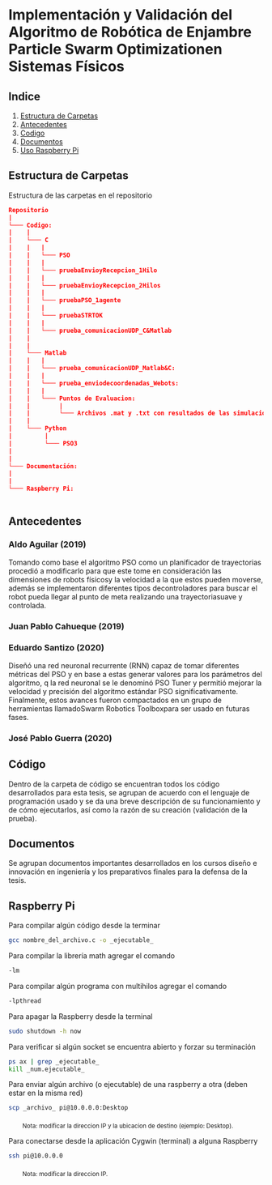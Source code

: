 # Implementación y Validación del Algoritmo de Robótica de Enjambre Particle Swarm Optimizationen Sistemas Físicos

## Indice
1. [Estructura de Carpetas](#Estructura-de-Carpetas)
2. [Antecedentes](#Antecedentes)
3. [Codigo](#Codigo)
4. [Documentos](#Documentos)
5. [Uso Raspberry Pi](#Raspberry-Pi)

## Estructura de Carpetas
Estructura de las carpetas en el repositorio
```json
Repositorio
| 
└─── Codigo:
| 	 | 
|    └─── C
|    |   |
|    |   └─── PSO
|    |   |
| 	 |   └─── pruebaEnvioyRecepcion_1Hilo
| 	 |   |
| 	 |   └─── pruebaEnvioyRecepcion_2Hilos
| 	 |   |
| 	 |   └─── pruebaPSO_1agente
| 	 |   |
| 	 |   └─── pruebaSTRTOK
| 	 |   |
| 	 |   └─── prueba_comunicacionUDP_C&Matlab
| 	 |
| 	 |
| 	 └─── Matlab
| 	 |   |
| 	 |   └─── prueba_comunicacionUDP_Matlab&C:
| 	 |   |
| 	 |   └─── prueba_enviodecoordenadas_Webots:
| 	 |   |
| 	 |   └─── Puntos de Evaluacion:
| 	 |        |   
| 	 |        └─── Archivos .mat y .txt con resultados de las simulaciones en Webots
| 	 |
| 	 └─── Python
| 	      |
| 	      └─── PSO3
| 	   
| 
└─── Documentación:
|
|
└─── Raspberry Pi:
	   
```

## Antecedentes 
### Aldo Aguilar (2019)
Tomando como base el algoritmo PSO como un planificador de trayectorias procedió a modificarlo para que este tome en consideración las dimensiones de robots físicosy la velocidad a la que estos pueden moverse, además se implementaron diferentes tipos decontroladores para buscar el robot pueda llegar al punto de meta realizando una trayectoriasuave y controlada.

### Juan Pablo Cahueque (2019)

### Eduardo Santizo (2020)
Diseñó una red neuronal recurrente (RNN) capaz de tomar diferentes métricas del PSO y en base a estas generar valores para los parámetros del algoritmo, q la red neuronal se le denominó PSO Tuner y permitió mejorar la velocidad y precisión del algoritmo estándar PSO significativamente. Finalmente, estos avances fueron compactados en un grupo de herramientas llamadoSwarm Robotics Toolboxpara ser usado en futuras fases.

### José Pablo Guerra (2020)


## Código
Dentro de la carpeta de código se encuentran todos los código desarrollados para esta tesis, se agrupan de acuerdo con el  lenguaje de programación usado y se da una breve descripción de su funcionamiento y de cómo ejecutarlos, así como la razón de su creación (validación de la prueba).    


## Documentos
Se agrupan documentos importantes desarrollados en los cursos diseño e innovación en ingeniería y los preparativos finales para la defensa de la tesis.


## Raspberry Pi

Para compilar algún código desde la terminar
```sh
gcc nombre_del_archivo.c -o _ejecutable_
```

Para compilar la librería  math agregar el comando 
```sh
-lm
```

Para compilar algún programa con multihilos agregar el comando 
```sh
-lpthread
```

Para apagar la Raspberry desde la terminal
```sh
sudo shutdown -h now
```

Para verificar si algún socket se encuentra abierto y forzar su terminación
```sh
ps ax | grep _ejecutable_
kill _num.ejecutable_
```

Para enviar algún archivo (o ejecutable) de una raspberry a otra (deben estar en la misma red)
```sh
scp _archivo_ pi@10.0.0.0:Desktop
```
&nbsp;&nbsp;&nbsp;&nbsp;&nbsp;&nbsp; <sub>Nota: modificar la direccion IP y la ubicacion de destino (ejemplo: Desktop).</sub>

Para conectarse desde la aplicación Cygwin (terminal) a alguna Raspberry 
```sh
ssh pi@10.0.0.0
```
&nbsp;&nbsp;&nbsp;&nbsp;&nbsp;&nbsp; <sub>Nota: modificar la direccion IP.</sub>


